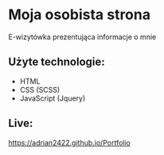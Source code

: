 # Moja osobista strona
E-wizytówka prezentująca informacje o mnie 

## Użyte technologie:
- HTML
- CSS (SCSS)
- JavaScript (Jquery)

## Live:
https://adrian2422.github.io/Portfolio